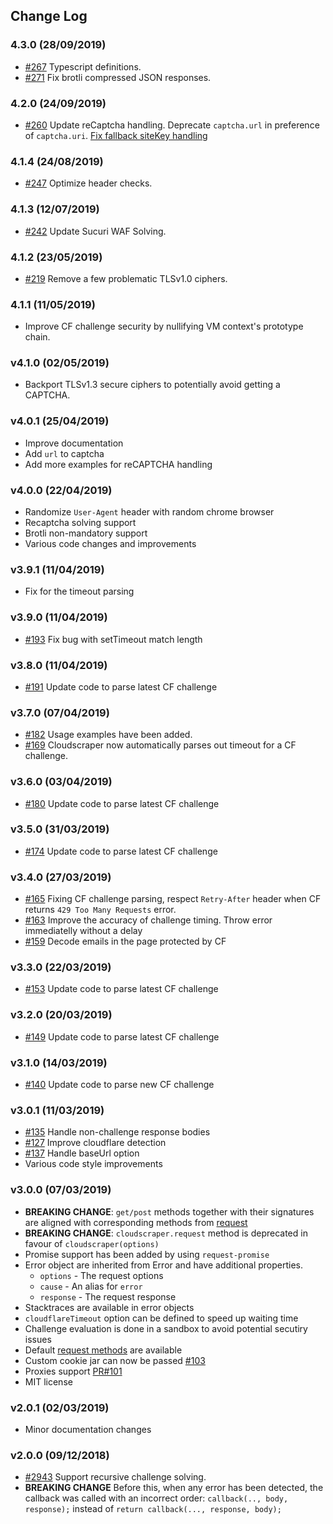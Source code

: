## Change Log

### 4.3.0 (28/09/2019)
- [#267](https://github.com/codemanki/cloudscraper/pull/267) Typescript definitions.
- [#271](https://github.com/codemanki/cloudscraper/pull/271) Fix brotli compressed JSON responses.

### 4.2.0 (24/09/2019)
- [#260](https://github.com/codemanki/cloudscraper/pull/260) Update reCaptcha handling. Deprecate `captcha.url` in preference of `captcha.uri`. [Fix fallback siteKey handling](https://github.com/codemanki/cloudscraper/issues/259#issuecomment-531450844)

### 4.1.4 (24/08/2019)
- [#247](https://github.com/codemanki/cloudscraper/pull/247) Optimize header checks.

### 4.1.3 (12/07/2019)
- [#242](https://github.com/codemanki/cloudscraper/pull/242) Update Sucuri WAF Solving.

### 4.1.2 (23/05/2019)
- [#219](https://github.com/codemanki/cloudscraper/pull/219) Remove a few problematic TLSv1.0 ciphers.

### 4.1.1 (11/05/2019)
- Improve CF challenge security by nullifying VM context's prototype chain.

### v4.1.0 (02/05/2019)
- Backport TLSv1.3 secure ciphers to potentially avoid getting a CAPTCHA.

### v4.0.1 (25/04/2019)
- Improve documentation
- Add `url` to captcha
- Add more examples for reCAPTCHA handling

### v4.0.0 (22/04/2019)
- Randomize `User-Agent` header with random chrome browser
- Recaptcha solving support
- Brotli non-mandatory support
- Various code changes and improvements

### v3.9.1 (11/04/2019)
- Fix for the timeout parsing

### v3.9.0 (11/04/2019)
- [#193](https://github.com/codemanki/cloudscraper/pull/193) Fix bug with setTimeout match length

### v3.8.0 (11/04/2019)
- [#191](https://github.com/codemanki/cloudscraper/pull/191) Update code to parse latest CF challenge

### v3.7.0 (07/04/2019)
- [#182](https://github.com/codemanki/cloudscraper/pull/182) Usage examples have been added.
- [#169](https://github.com/codemanki/cloudscraper/pull/169) Cloudscraper now automatically parses out timeout for a CF challenge.

### v3.6.0 (03/04/2019)
- [#180](https://github.com/codemanki/cloudscraper/pull/180) Update code to parse latest CF challenge

### v3.5.0 (31/03/2019)
- [#174](https://github.com/codemanki/cloudscraper/pull/174) Update code to parse latest CF challenge

### v3.4.0 (27/03/2019)
- [#165](https://github.com/codemanki/cloudscraper/pull/165) Fixing CF challenge parsing, respect `Retry-After` header when CF returns `429 Too Many Requests` error.
- [#163](https://github.com/codemanki/cloudscraper/pull/163) Improve the accuracy of challenge timing. Throw error immediatelly without a delay
- [#159](https://github.com/codemanki/cloudscraper/pull/159) Decode emails in the page protected by CF

### v3.3.0 (22/03/2019)
- [#153](https://github.com/codemanki/cloudscraper/pull/153) Update code to parse latest CF challenge

### v3.2.0 (20/03/2019)
- [#149](https://github.com/codemanki/cloudscraper/pull/149) Update code to parse latest CF challenge

### v3.1.0 (14/03/2019)
- [#140](https://github.com/codemanki/cloudscraper/pull/140) Update code to parse new CF challenge

### v3.0.1 (11/03/2019)
- [#135](https://github.com/codemanki/cloudscraper/pull/135) Handle non-challenge response bodies 
- [#127](https://github.com/codemanki/cloudscraper/pull/127) Improve cloudflare detection 
- [#137](https://github.com/codemanki/cloudscraper/pull/137) Handle baseUrl option
- Various code style improvements

### v3.0.0 (07/03/2019)
- **BREAKING CHANGE**: `get/post` methods together with their signatures are aligned with corresponding methods from [request](https://github.com/request/request#requestmethod)
- **BREAKING CHANGE**: `cloudscraper.request` method is deprecated in favour of `cloudscraper(options)`
- Promise support has been added by using `request-promise`
- Error object are  inherited from Error and have additional properties.
  * `options` - The request options
  * `cause` - An alias for `error`
  * `response` - The request response
-  Stacktraces are available in error objects
- `cloudflareTimeout` option can be defined to speed up waiting time
- Challenge evaluation is done in a sandbox to avoid potential secutiry issues
- Default [request methods](https://github.com/request/request#requestmethod) are available
- Custom cookie jar can now be passed [#103](https://github.com/codemanki/cloudscraper/issues/102)
- Proxies support [PR#101](https://github.com/codemanki/cloudscraper/pull/101)
- MIT license

### v2.0.1 (02/03/2019)
- Minor documentation changes

### v2.0.0 (09/12/2018)
- [#2943](https://github.com/codemanki/cloudscraper/pull/66) Support recursive challenge solving. 
- **BREAKING CHANGE** Before this, when any error has been detected, the callback was called with an incorrect order: `callback(.., body, response);` instead of `return callback(..., response, body);`

